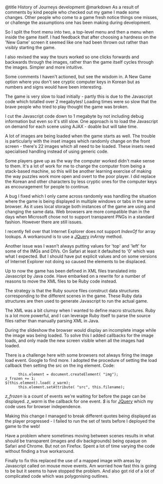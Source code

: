 @title		History of Journeys development
@markdown
As a result of comments by kind people who checked out my
game I made some changes.  Other people who come to a game fresh
notice things one misses, or challenge the assumptions one has
been making during development.

So I split the front menu into two, a top-level menu and then a
menu when inside the game itself.  I had feedback that after
choosing a hardness on the 'New Game' screen it seemed like
one had been thrown out rather than visibly starting the game.

I also revised the way the tours worked so one clicks forwards
and backwards through the images, rather than the game itself
cycles through the images.  Simpler and more intuitive.

Some comments I haven't actioned, but see the wisdom in.  A
New Game option where you don't see cryptic computer keys in
Korean but as numbers and signs would have been interesting.

The game is very slow to load initially - partly this is due to
the Javascript code which totalled over 2 megabytes!  Loading times
were so slow that the brave people who tried to play thought
the game was broken.

I cut the Javascript code
down to 1 megabyte by not including debug information but even so
it's still slow.  One approach is to load the Javascript on
demand for each scene using AJAX - doable but will take time.

A lot of images are being loaded when the game starts as well.
The trouble is particularly with the inset images which randomly
change on the front screen - there's 22 images which all need to
be loaded.  These insets need specialised handling instead of
using generic code.

Some players gave up as the way the computer worked didn't make
sense to them.  It's a lot of work for me to change the computer
from being a stack-based machine, so this will be another
learning exercise of making the way puzzles work more
open and overt to the poor player.  I did replace the Korean
and other characters by less cryptic ones for the computer
keys as encouragement for people to continue.

A bug I fixed which I only came across randomly was handling
the situation where the game is being displayed in multiple windows
or tabs in the same browser.  As it uses local storage both
instances of the game are using and changing the same data.
Web browsers are more compatible than in the days when Microsoft
chose not to support transparent PNGs in a standard fashion.  However
there are still issues.

I recently fell over that Internet Explorer does not support
*IndexOf* for array lookups.  A workaround is to use a
[JQuery](http://jquery.com) *inArray* method.

Another issue was I wasn't always putting values for 'top' and 'left'
for some of the IMGs and DIVs.  On Safari at least it defaulted to
'0' which was what I expected.  But I should have put explicit values
and on some versions of Internet Explorer not doing so caused the
elements to be displaced.

Up to now the game has been defined in XML files translated into
Javascript by Java code.  Have embarked on a rewrite for a number
of reasons to move the XML files to be Ruby code instead.

The strategy is that the Ruby source files construct data
structures corresponding to the different scenes in the game.
These Ruby data structures are then used to generate Javascript
to run the actual game.

The XML was a bit clumsy when I wanted to define macro
structures.  Ruby is a lot more powerful, and I can leverage
Ruby itself to parse the source files rather than manually
parsing XML in Java.

During the slideshow the browser would display an incomplete image
while the image was being loaded.  To solve this I added callbacks for
the image loads, and only made the new screen visible when all the
images had loaded.

There is a challenge here with some browsers not always firing the
image load event.  Google to find more.  I adopted the procedure of
setting the load callback then setting the src on the ing element.
Code:

~~~
      this.element = document.createElement( "img");
z_frozen += 1;
$(this.element).load( z_warm);
      this.element.setAttribute( "src", this.filename);

~~~
*z_frozen* is a count of events we're waiting for before the page
can be displayed.  *z_warm* is the callback for one event.
*$* is for [JQuery](http://api.jquery.com)
which my code uses for browser independence.

Making this change I managed to break different quotes being
displayed as the player progressed - I failed to run the set of
tests before I deployed the game to the web!

Have a problem where sometimes moving between scenes results in
what should be transparent (images and div backgrounds) being opaque
on Safari and Chrome.  But not on Firefox.  Spent a lot of time
varying the code without finding a true workaround.

Finally to fix this replaced the use of a mapped image with areas
by Javascript called on mouse move events.  Am worried how fast
this is going to be but it seems to have stopped the problem.
And also got rid of a lot of complicated code which was
polygonising outlines.
